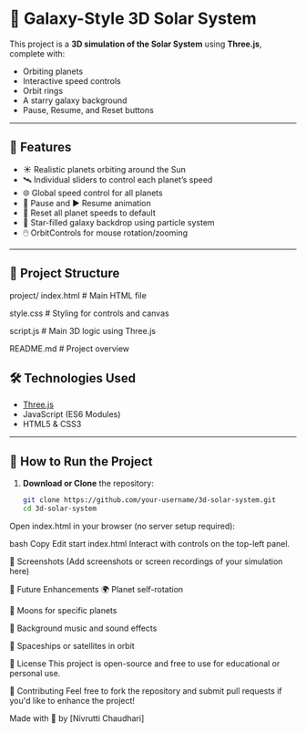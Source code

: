 # 🌌 Galaxy-Style 3D Solar System

This project is a **3D simulation of the Solar System** using **Three.js**, complete with:
- Orbiting planets
- Interactive speed controls
- Orbit rings
- A starry galaxy background
- Pause, Resume, and Reset buttons

---

## 🚀 Features

- ☀️ Realistic planets orbiting around the Sun
- 🛰️ Individual sliders to control each planet’s speed
- 🌐 Global speed control for all planets
- 🛑 Pause and ▶️ Resume animation
- 🔁 Reset all planet speeds to default
- 🌌 Star-filled galaxy backdrop using particle system
- 🖱️ OrbitControls for mouse rotation/zooming

---

## 📁 Project Structure

project/
index.html # Main HTML file

 style.css # Styling for controls and canvas
 
 script.js # Main 3D logic using Three.js
 
 README.md # Project overview


## 🛠️ Technologies Used

- [Three.js](https://threejs.org/)
- JavaScript (ES6 Modules)
- HTML5 & CSS3

---

## 🧰 How to Run the Project

1. **Download or Clone** the repository:

   ```bash
   git clone https://github.com/your-username/3d-solar-system.git
   cd 3d-solar-system
Open index.html in your browser (no server setup required):

bash
Copy
Edit
start index.html
Interact with controls on the top-left panel.

🎨 Screenshots
(Add screenshots or screen recordings of your simulation here)

🌟 Future Enhancements
🌍 Planet self-rotation

🌙 Moons for specific planets

🎵 Background music and sound effects

🚀 Spaceships or satellites in orbit

📜 License
This project is open-source and free to use for educational or personal use.

🤝 Contributing
Feel free to fork the repository and submit pull requests if you'd like to enhance the project!

Made with 💫 by [Nivrutti Chaudhari]



